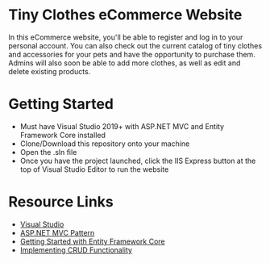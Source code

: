 # Tiny Clothes eCommerce Website
In this eCommerce website, you'll be able to register and log in to your personal account. You can also check out the current catalog 
of tiny clothes and accessories for your pets and have the opportunity to purchase them. Admins will also soon be able to add more clothes,
as well as edit and delete existing products. 

# Getting Started
- Must have Visual Studio 2019+ with ASP.NET MVC and Entity Framework Core installed
- Clone/Download this repository onto your machine
- Open the .sln file
- Once you have the project launched, click the IIS Express button at the top of Visual Studio Editor to run the website

# Resource Links
- [Visual Studio](https://visualstudio.microsoft.com/)
- [ASP.NET MVC Pattern](https://dotnet.microsoft.com/apps/aspnet/mvc)
- [Getting Started with Entity Framework Core](https://docs.microsoft.com/en-us/ef/core/get-started/?tabs=netcore-cli)
- [Implementing CRUD Functionality](https://docs.microsoft.com/en-us/aspnet/core/data/ef-mvc/crud?view=aspnetcore-3.1)
